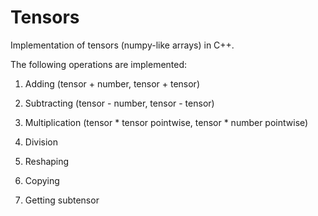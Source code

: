 # Tensors

Implementation of tensors (numpy-like arrays) in C++.

The following operations are implemented:

  1. Adding (tensor + number, tensor + tensor)
  
  2. Subtracting (tensor - number, tensor - tensor)
  
  3. Multiplication (tensor * tensor pointwise, tensor * number pointwise)
  
  4. Division
  
  5. Reshaping
  
  6. Copying
  
  7. Getting subtensor
  
